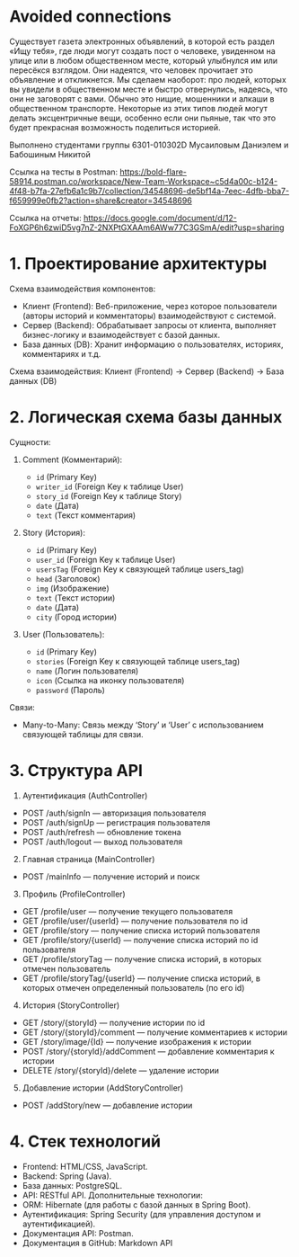 # Avoided connections

Существует газета электронных объявлений, в которой есть раздел «Ищу тебя», где люди могут создать пост о человеке,
увиденном на улице или в любом общественном месте, который улыбнулся им или пересёкся взглядом. Они надеятся, что
человек прочитает это объявление и откликнется. Мы сделаем наоборот: про людей, которых вы увидели в общественном месте
и быстро отвернулись, надеясь, что они не заговорят с вами. Обычно это нищие, мошенники и алкаши в общественном
транспорте. Некоторые из этих типов людей могут делать эксцентричные вещи, особенно если они пьяные, так что это будет
прекрасная возможность поделиться историей.

Выполнено студентами группы 6301-010302D Мусаиловым Даниэлем и Бабошиным Никитой

Ссылка на
тесты в Postman: https://bold-flare-58914.postman.co/workspace/New-Team-Workspace~c5d4a00c-b124-4f48-b7fa-27efb6a1c9b7/collection/34548696-de5bf14a-7eec-4dfb-bba7-f659999e0fb2?action=share&creator=34548696

Cсылка на отчеты: https://docs.google.com/document/d/12-FoXGP6h6zwiD5vg7nZ-2NXPtGXAAm6AWw77C3GSmA/edit?usp=sharing

# 1. Проектирование архитектуры

Схема взаимодействия компонентов:
- Клиент (Frontend): Веб-приложение, через которое пользователи (авторы историй и комментаторы) взаимодействуют с системой.
- Сервер (Backend): Обрабатывает запросы от клиента, выполняет бизнес-логику и взаимодействует с базой данных.
- База данных (DB): Хранит информацию о пользователях, историях, комментариях и т.д.

Схема взаимодействия:
Клиент (Frontend) -> Сервер (Backend) -> База данных (DB)

# 2. Логическая схема базы данных

Сущности:
1. Comment (Комментарий):
    - `id` (Primary Key)
    - `writer_id` (Foreign Key к таблице User)
    - `story_id` (Foreign Key к таблице Story)
    - `date` (Дата)
    - `text` (Текст комментария)

2. Story (История):
    - `id` (Primary Key)
    - `user_id` (Foreign Key к таблице User)
    - `usersTag` (Foreign Key к связующей таблице users_tag)
    - `head` (Заголовок)
    - `img` (Изображение)
    - `text` (Текст истории)
    - `date` (Дата)
    - `city` (Город истории)

3. User (Пользователь):
    - `id` (Primary Key)
    - `stories` (Foreign Key к связующей таблице users_tag)
    - `name` (Логин пользователя)
    - `icon` (Ссылка на иконку пользователя)
    - `password` (Пароль)

Связи:
- Many-to-Many: Связь между ‘Story’ и ‘User’ с использованием связующей таблицы для связи.

# 3. Структура API

1. Аутентификация (AuthController)
- POST /auth/signIn — авторизация пользователя
- POST /auth/signUp — регистрация пользователя
- POST /auth/refresh — обновление токена
- POST /auth/logout — выход пользователя
2. Главная страница (MainController)
- POST /mainInfo — получение историй и поиск
3. Профиль (ProfileController)
- GET /profile/user — получение текущего пользователя
- GET /profile/user/{userId} — получение пользователя по id
- GET /profile/story — получение списка историй пользователя
- GET /profile/story/{userId} — получение списка историй по id пользователя 
- GET /profile/storyTag — получение списка историй, в которых отмечен пользователь
- GET /profile/storyTag/{userId} — получение списка историй, в которых отмечен определенный пользователь (по его id)
4. История (StoryController)
- GET /story/{storyId} — получение истории по id
- GET /story/{storyId}/comment — получение комментариев к истории
- GET /story/image/{Id} — получение изображения к истории
- POST /story/{storyId}/addComment — добавление комментария к истории
- DELETE /story/{storyId}/delete — удаление истории
5. Добавление истории (AddStoryController)
- POST /addStory/new — добавление истории

# 4. Стек технологий

-	Frontend: HTML/CSS, JavaScript.
-	Backend: Spring (Java).
-	База данных: PostgreSQL.
-	API: RESTful API.
     Дополнительные технологии:
-	ORM: Hibernate (для работы с базой данных в Spring Boot).
-	Аутентификация: Spring Security (для управления доступом и аутентификацией).
-	Документация API: Postman.
-	Документация в GitHub: Markdown API
